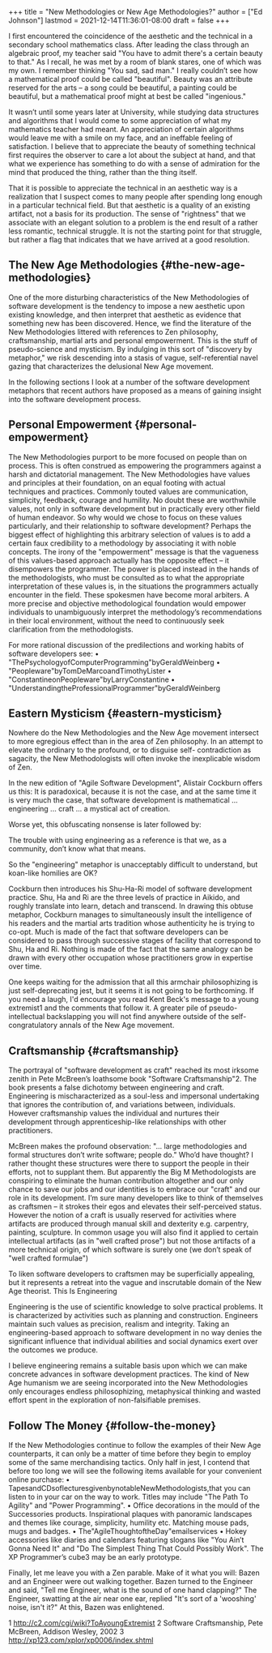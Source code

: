 +++
title = "New Methodologies or New Age Methodologies?"
author = ["Ed Johnson"]
lastmod = 2021-12-14T11:36:01-08:00
draft = false
+++

I first encountered the coincidence of the aesthetic and the technical in a secondary school mathematics class. After leading the class through an algebraic proof, my teacher said "You have to admit there's a certain beauty to that." As I recall, he was met by a room of blank stares, one of which was my own. I remember thinking "You sad, sad man." I really couldn’t see how a mathematical proof could be called "beautiful". Beauty was an attribute reserved for the arts – a song could be beautiful, a painting could be beautiful, but a mathematical proof might at best be called "ingenious."

It wasn’t until some years later at University, while studying data structures and algorithms that I would come to some appreciation of what my mathematics teacher had meant. An appreciation of certain algorithms would leave me with a smile on my face, and an ineffable feeling of satisfaction. I believe that to appreciate the beauty of something technical first requires the observer to care a lot about the subject at hand, and that what we experience has something to do with a sense of admiration for the mind that produced the thing, rather than the thing itself.

That it is possible to appreciate the technical in an aesthetic way is a realization that I suspect comes to many people after spending long enough in a particular technical field. But that aesthetic is a quality of an existing artifact, not a basis for its production. The sense of "rightness" that we associate with an elegant solution to a problem is the end result of a rather less romantic, technical struggle. It is not the starting point for that struggle, but rather a flag that indicates that we have arrived at a good resolution.


## The New Age Methodologies {#the-new-age-methodologies}

One of the more disturbing characteristics of the New Methodologies of software development is the tendency to impose a new aesthetic upon existing knowledge, and then interpret that aesthetic as evidence that something new has been discovered. Hence, we find the literature of the New Methodologies littered with references to Zen philosophy, craftsmanship, martial arts and personal empowerment. This is the stuff of pseudo-science and mysticism. By indulging in this sort of "discovery by metaphor," we risk descending into a stasis of vague, self-referential navel gazing that characterizes the delusional New Age movement.

In the following sections I look at a number of the software development metaphors that recent authors have proposed as a means of gaining insight into the software development process.


## Personal Empowerment {#personal-empowerment}

The New Methodologies purport to be more focused on people than on process. This is often construed as empowering the programmers against a harsh and dictatorial management. The New Methodologies have values and principles at their foundation, on an equal footing with actual techniques and practices. Commonly touted values are communication, simplicity, feedback, courage and humility. No doubt these are worthwhile values, not only in software development but in practically every other field of human endeavor. So why would we chose to focus on these values particularly, and their relationship to software development? Perhaps the biggest effect of highlighting this arbitrary selection of values is to add a certain faux credibility to a methodology by associating it with noble concepts.
The irony of the "empowerment" message is that the vagueness of this values-based approach actually has the opposite effect – it disempowers the programmer. The power is placed instead in the hands of the methodologists, who must be consulted as to what the appropriate interpretation of these values is, in the situations the programmers actually encounter in the field. These spokesmen have become moral arbiters. A more precise and objective methodological foundation would empower individuals to unambiguously interpret the methodology’s recommendations in their local environment, without the need to continuously seek clarification from the methodologists.

For more rational discussion of the predilections and working habits of software developers see:
• "ThePsychologyofComputerProgramming"byGeraldWeinberg • "Peopleware"byTomDeMarcoandTimothyLister
• "ConstantineonPeopleware"byLarryConstantine
• "UnderstandingtheProfessionalProgrammer"byGeraldWeinberg


## Eastern Mysticism {#eastern-mysticism}

Nowhere do the New Methodologies and the New Age movement intersect to more egregious effect than in the area of Zen philosophy. In an attempt to elevate the ordinary to the profound, or to disguise self- contradiction as sagacity, the New Methodologists will often invoke the inexplicable wisdom of Zen.

In the new edition of "Agile Software Development", Alistair Cockburn offers us this:
It is paradoxical, because it is not the case, and at the same time it is very much the case, that software development is mathematical ... engineering ... craft ... a mystical act of creation.

Worse yet, this obfuscating nonsense is later followed by:

The trouble with using engineering as a reference is that we, as a community, don’t know what that means.

So the "engineering" metaphor is unacceptably difficult to understand, but koan-like homilies are OK?

Cockburn then introduces his Shu-Ha-Ri model of software development practice. Shu, Ha and Ri are the three levels of practice in Aikido, and roughly translate into learn, detach and transcend. In drawing this obtuse metaphor, Cockburn manages to simultaneously insult the intelligence of his readers and the martial arts tradition whose authenticity he is trying to co-opt. Much is made of the fact that software developers can be considered to pass through successive stages of facility that correspond to Shu, Ha and Ri. Nothing is made of the fact that the same analogy can be drawn with every other occupation whose practitioners grow in expertise over time.

One keeps waiting for the admission that all this armchair philosophizing is just self-deprecating jest, but it seems it is not going to be forthcoming. If you need a laugh, I'd encourage you read Kent Beck's message to a young extremist1 and the comments that follow it. A greater pile of pseudo-intellectual backslapping you will not find anywhere outside of the self-congratulatory annals of the New Age movement.


## Craftsmanship {#craftsmanship}

The portrayal of "software development as craft" reached its most irksome zenith in Pete McBreen’s loathsome book "Software Craftsmanship"2. The book presents a false dichotomy between engineering and craft. Engineering is mischaracterized as a soul-less and impersonal undertaking that ignores the contribution of, and variations between, individuals. However craftsmanship values the individual and nurtures their development through apprenticeship-like relationships with other practitioners.

McBreen makes the profound observation: "... large methodologies and formal structures don’t write software; people do." Who’d have thought? I rather thought these structures were there to support the people in their efforts, not to supplant them. But apparently the Big M Methodologists are conspiring to eliminate the human contribution altogether and our only chance to save our jobs and our identities is to embrace our "craft" and our role in its development.
I’m sure many developers like to think of themselves as craftsmen – it strokes their egos and elevates their self-perceived status. However the notion of a craft is usually reserved for activities where artifacts are produced through manual skill and dexterity e.g. carpentry, painting, sculpture. In common usage you will also find it applied to certain intellectual artifacts (as in "well crafted prose") but not those artifacts of a more technical origin, of which software is surely one (we don’t speak of "well crafted formulae")

To liken software developers to craftsmen may be superficially appealing, but it represents a retreat into the vague and inscrutable domain of the New Age theorist.
This Is Engineering

Engineering is the use of scientific knowledge to solve practical problems. It is characterized by activities such as planning and construction. Engineers maintain such values as precision, realism and integrity. Taking an engineering-based approach to software development in no way denies the significant influence that individual abilities and social dynamics exert over the outcomes we produce.

I believe engineering remains a suitable basis upon which we can make concrete advances in software development practices. The kind of New Age humanism we are seeing incorporated into the New Methodologies only encourages endless philosophizing, metaphysical thinking and wasted effort spent in the exploration of non-falsifiable premises.


## Follow The Money {#follow-the-money}

If the New Methodologies continue to follow the examples of their New Age counterparts, it can only be a matter of time before they begin to employ some of the same merchandising tactics. Only half in jest, I contend that before too long we will see the following items available for your convenient online purchase:
• TapesandCDsoflecturesgivenbynotableNewMethodologists,that you can listen to in your car on the way to work. Titles may include "The Path To Agility" and "Power Programming".
• Office decorations in the mould of the Successories products. Inspirational plaques with panoramic landscapes and themes like courage, simplicity, humility etc. Matching mouse pads, mugs and badges.
• The"AgileThoughtoftheDay"emailservices
• Hokey accessories like diaries and calendars featuring slogans like "You Ain’t Gonna Need It" and "Do The Simplest Thing That Could Possibly Work". The XP Programmer’s cube3 may be an early prototype.

Finally, let me leave you with a Zen parable. Make of it what you will:
Bazen and an Engineer were out walking together. Bazen turned to the Engineer and said, "Tell me Engineer, what is the sound of one hand clapping?" The Engineer, swatting at the air near one ear, replied "It's sort of a 'wooshing' noise, isn't it?" At this, Bazen was enlightened.

1 <http://c2.com/cgi/wiki?ToAyoungExtremist>
2 Software Craftsmanship, Pete McBreen, Addison Wesley, 2002
3 <http://xp123.com/xplor/xp0006/index.shtml>
